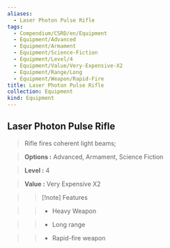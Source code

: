 ```yaml
---
aliases:
  - Laser Photon Pulse Rifle
tags:
  - Compendium/CSRD/en/Equipment
  - Equipment/Advanced
  - Equipment/Armament
  - Equipment/Science-Fiction
  - Equipment/Level/4
  - Equipment/Value/Very-Expensive-X2
  - Equipment/Range/Long
  - Equipment/Weapon/Rapid-Fire
title: Laser Photon Pulse Rifle
collection: Equipment
kind: Equipment
---
```

## Laser Photon Pulse Rifle    
    
>Rifle fires coherent light beams;    
> **Options :** Advanced, Armament, Science Fiction    
> **Level :** 4    
> **Value :** Very Expensive X2    
>>[!note] Features    
>> - Heavy Weapon    
>> - Long range    
>> - Rapid-fire weapon